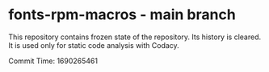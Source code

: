 # fonts-rpm-macros - main branch

This repository contains frozen state of the repository.
Its history is cleared. It is used only for static code
analysis with Codacy.

Commit Time: 1690265461
